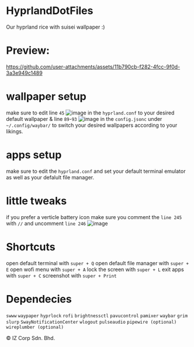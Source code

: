 # HyprlandDotFiles
Our hyprland rice with suisei wallpaper :)

# Preview:
https://github.com/user-attachments/assets/11b790cb-f282-4fcc-9f0d-3a3e949c1489


# wallpaper setup
make sure to edit line `45` ![image](https://github.com/user-attachments/assets/3a620a41-d9fa-4ec4-a9b8-07c480be6b81)
in the `hyprland.conf` to your desired default wallpaper & line `89`-`93` ![image](https://github.com/user-attachments/assets/aedece50-13f2-4afa-a7ba-41c8f2474ee4)
in the `config.jsonc` under `~/.config/waybar/` to switch your desired wallpapers according to your likings.

# apps setup
make sure to edit the `hyprland.conf` and set your default terminal emulator as well as your defalult file manager.

# little tweaks
if you prefer a verticle battery icon make sure you comment the `line 245` with `//`
and uncomment `line 246` 
![image](https://github.com/user-attachments/assets/2657eefa-c620-4d37-9a81-d5c4560ad092)
 

# Shortcuts
open default terminal with `super + Q`
open default file manager with `super + E`
open wofi menu with `super + A`
lock the screen with `super + L`
exit apps with `super + C`
screenshot with `super + Print`

# Dependecies
`swww`
`waypaper`
`hyprlock`
`rofi`
`brightnessctl`
`pavucontrol`
`pamixer`
`waybar`
`grim`
`slurp`
`SwayNotificationCenter`
`wlogout`
`pulseaudio`
`pipewire (optional)`
`wireplumber (optional)`


© IZ Corp Sdn. Bhd. 

